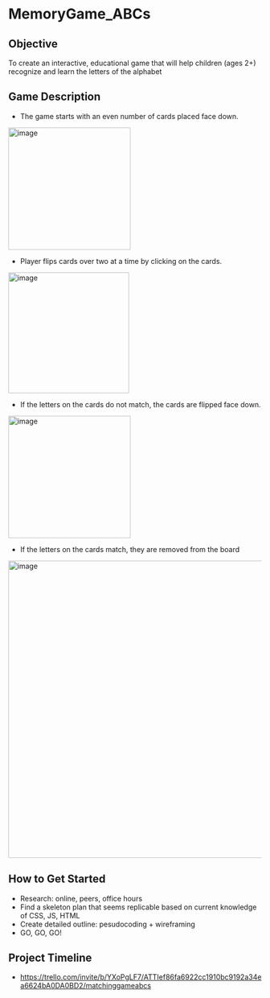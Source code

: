 # MemoryGame_ABCs

## Objective
To create an interactive, educational game that will help children (ages 2+) recognize and learn the letters of the alphabet

## Game Description
* The game starts with an even number of cards placed face down.

<img width="243" alt="image" src="https://github.com/jyekang/MemoryGame_ABCs/assets/132427360/feb4e472-5746-477e-85c4-c573619ab47e">




* Player flips cards over two at a time by clicking on the cards. 

<img width="240" alt="image" src="https://github.com/jyekang/MemoryGame_ABCs/assets/132427360/3e94f500-ef93-4c31-ad65-542cdf2383c6">




* If the letters on the cards do not match, the cards are flipped face down.

<img width="243" alt="image" src="https://github.com/jyekang/MemoryGame_ABCs/assets/132427360/feb4e472-5746-477e-85c4-c573619ab47e">





* If the letters on the cards match, they are removed from the board

<img width="591" alt="image" src="https://github.com/jyekang/MemoryGame_ABCs/assets/132427360/3f7b7a8d-85b1-46b3-8bcd-6110ec9d01a0">




## How to Get Started
* Research: online, peers, office hours
* Find a skeleton plan that seems replicable based on current knowledge of CSS, JS, HTML
* Create detailed outline: pesudocoding + wireframing
* GO, GO, GO!

## Project Timeline
* https://trello.com/invite/b/YXoPgLF7/ATTIef86fa6922cc1910bc9192a34ea6624bA0DA0BD2/matchinggameabcs
